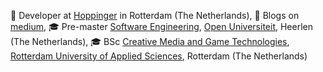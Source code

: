 <!--
**WimJongeneel/WimJongeneel** is a ✨ _special_ ✨ repository because its `README.md` (this file) appears on your GitHub profile.

Here are some ideas to get you started:

- 🔭 I’m currently working on ...
- 🌱 I’m currently learning ...
- 👯 I’m looking to collaborate on ...
- 🤔 I’m looking for help with ...
- 💬 Ask me about ...
- 📫 How to reach me: ...
- 😄 Pronouns: ...
- ⚡ Fun fact: ...
-->
:office: Developer at [Hoppinger](https://www.hoppinger.com) in Rotterdam (The Netherlands), :book: Blogs on [medium](https://medium.com/@wim_jongeneel), :mortar_board: Pre-master [Software Engineering](https://www.ou.nl/info-master-software-engineering), [Open Universiteit](https://www.ou.nl), Heerlen (The Netherlands), :mortar_board: BSc [Creative Media and Game Technologies](https://www.hogeschoolrotterdam.nl/opleidingen/bachelor/creative-media-and-game-technologies/voltijd/), [Rotterdam University of Applied Sciences](https://www.hogeschoolrotterdam.nl), Rotterdam (The Netherlands)
